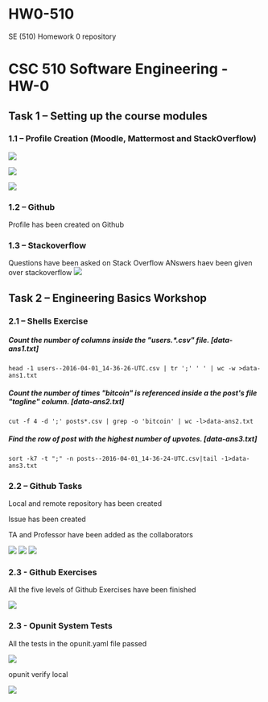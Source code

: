 # HW0-510
SE (510) Homework 0 repository
# CSC 510 Software Engineering - HW-0

 
## Task 1 – Setting up the course modules

### 1.1 – Profile Creation (Moodle, Mattermost and StackOverflow)

![](/Images/p1.png)

![](/Images/p2.png)

![](/Images/p3.png)

### 1.2 – Github

Profile has been created on Github

### 1.3 – Stackoverflow 

Questions have been asked on Stack Overflow
ANswers haev been given over stackoverflow
![](/Images/p3.png)

## Task 2 – Engineering Basics Workshop

### 2.1 – Shells Exercise

##### Count the number of columns inside the "users.*.csv" file. [data-ans1.txt]


`head -1 users--2016-04-01_14-36-26-UTC.csv | tr ';' ' ' | wc -w >data-ans1.txt`

##### Count the number of times "bitcoin" is referenced inside a the post's file "tagline" column. [data-ans2.txt]


`cut -f 4 -d ';' posts*.csv | grep -o 'bitcoin' | wc -l>data-ans2.txt`


##### Find the row of post with the highest number of upvotes. [data-ans3.txt]


`sort -k7 -t ";" -n posts--2016-04-01_14-36-24-UTC.csv|tail -1>data-ans3.txt`

### 2.2 – Github Tasks
Local and remote repository has been created

Issue has been created

TA and Professor have been added as the collaborators

![](/Images/git_profile.png)
![](/Images/git_issue.png)
![](/Images/git_coll.png)

### 2.3 - Github Exercises

All the five levels of Github Exercises have been finished

![](/Images/git_ex.png)


### 2.3 - Opunit System Tests

All the tests in the opunit.yaml file passed

![](/Images/opunit1.png)

opunit verify local 

![](/Images/opunit2.png)






